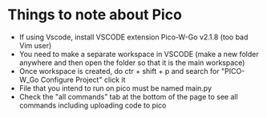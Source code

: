 # Things to note about Pico

- If using Vscode, install VSCODE extension Pico-W-Go v2.1.8 (too bad Vim user)
- You need to make a separate workspace in VSCODE (make a new folder anywhere and then open the folder so that it is the main workspace)
- Once workspace is created, do ctr + shift + p and search for "PICO-W_Go Configure Project" click it
- File that you intend to run on pico must be named main.py
- Check the "all commands" tab at the bottom of the page to see all commands including uploading code to pico

